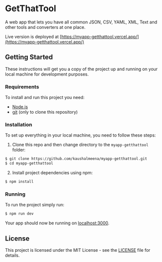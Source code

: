 # GetThatTool

A web app that lets you have all common JSON, CSV, YAML, XML, Text and other tools and converters at one place.

Live version is deployed at [https://myapp-getthattool.vercel.app/](https://myapp-getthattool.vercel.app/)

## Getting Started

These instructions will get you a copy of the project up and running on your local machine for development purposes.

### Requirements

To install and run this project you need:

- [Node.js](https://nodejs.org/ "Node.js")
- [git](https://git-scm.com/downloads "git") (only to clone this repository)

### Installation

To set up everything in your local machine, you need to follow these steps:

1. Clone this repo and then change directory to the `myapp-getthattool` folder:

```bash
$ git clone https://github.com/kaushalmeena/myapp-getthattool.git
$ cd myapp-getthattool
```

2. Install project dependencies using npm:

```bash
$ npm install
```

### Running

To run the project simply run:

```bash
$ npm run dev
```

Your app should now be running on [localhost:3000](http://localhost:3000/).

## License

This project is licensed under the MIT License - see the [LICENSE](LICENSE) file for details.
